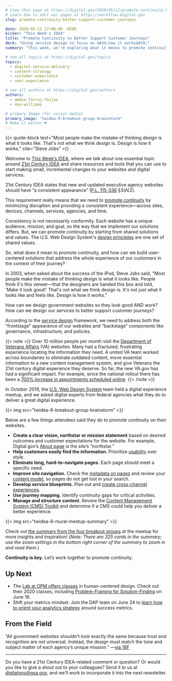 ```yaml
---
# View this page at https://digital.gov/2020/05/12/promote-continuity-better-support-customer-journeys
# Learn how to edit our pages at https://workflow.digital.gov
slug: promote-continuity-better-support-customer-journeys

date: 2020-05-12 17:00:00 -0500
kicker: "This Week's IDEA"
title: "Promote Continuity to Better Support Customer Journeys"
deck: "Using service design to focus on &#34;how it works&#34;"
summary: "This week, we’re exploring what it means to promote continuity, and we’re taking a look at ways to use service design to deliver a great experience."

# see all topics at https://digital.gov/topics
topics:
  - digital-service-delivery
  - content-strategy
  - customer-experience
  - user-experience

# see all authors at https://digital.gov/authors
authors:
  - ammie-farraj-feijoo
  - dan-williams

# primary Image (for social media)
primary_image: "twidea-9-breakout-group-brainstorm"
# Make it better ♥
---
```


{{< quote-block text="Most people make the mistake of thinking design is what it looks like. That's not what we think design is. Design is how it works." cite="Steve Jobs" >}}

Welcome to [This Week’s IDEA](https://digital.gov/topics/this-weeks-idea/), where we talk about one essential topic around [21st Century IDEA](https://digital.gov/resources/21st-century-integrated-digital-experience-act/) and share resources and tools that you can use to start making small, incremental changes to your websites and digital services.

21st Century IDEA states that new and updated executive agency websites should have “a consistent appearance” ([P.L. 115-336](https://www.congress.gov/bill/115th-congress/house-bill/5759/text) &sect;3(A)2).

This requirement really means that we need to [promote continuity](https://designsystem.digital.gov/design-principles/#promote-continuity) by minimizing disruption and providing a consistent experience—across sites, devices, channels, services, agencies, and time.

Consistency is not necessarily conformity. Each website has a unique audience, mission, and goal, so the way that we implement our solutions differs. But, we can promote continuity by starting from shared solutions and values. The U.S. Web Design System's [design principles](https://designsystem.digital.gov/design-principles/) are one set of shared values.

So, what does it mean to promote continuity, and how can we build user-centered solutions that address the whole experience of our customers in the context of their journey?

In 2003, when asked about the success of the iPod, Steve Jobs said, "Most people make the mistake of thinking design is what it looks like. People think it's this veneer—that the designers are handed this box and told, 'Make it look good!' That's not what we think design is. It's not just what it looks like and feels like. Design is how it works."

How can we design government websites so they look good AND work? How can we design our services to better support customer journeys?

According to the [service design](https://digital.gov/event/2018/07/26/civic-service-design-tools-tactics/) framework, we need to address both the “frontstage” appearance of our websites and “backstage” components like governance, infrastructure, and policies.

{{< note >}}
Over 10 million people per month visit the [Department of Veterans Affairs](https://www.va.gov/) (VA) websites. Many had a fractured, frustrating experience locating the information they need. A united VA team worked across boundaries to eliminate outdated content, move essential information to a new content management system, and give Veterans the 21st century digital experience they deserve. So far, the new VA.gov has had a significant impact. For example, since the national rollout there has been a [700% increase in appointments scheduled online](https://medium.com/the-u-s-digital-service/improving-the-experience-for-veterans-scheduling-medical-appointments-online-d60d5c0a25df).
{{< /note >}}

In October 2019, the [U.S. Web Design System](http://designsystem.digital.gov/) team held a digital experience meetup, and we asked digital experts from federal agencies what they do to deliver a great digital experience.

{{< img src="twidea-9-breakout-group-brainstorm" >}}

Below are a few things attendees said they do to promote continuity on their websites.

- **Create a clear vision, northstar or mission statement** based on desired outcomes and customer expectations for the website. For example, Digital.gov’s [About page](https://digital.gov/about/) is the site’s “northstar.”
- **Help customers easily find the information.** Prioritize [usability](https://digital.gov/resources/digitalgov-user-experience-resources/digitalgov-user-experience-program-usability-starter-kit/) over style.
- **Eliminate long, hard-to-navigate pages.** Each page should meet a specific need.
- **Improve site navigation.** Check the [metadata on pages](https://digital.gov/2017/04/14/steps-towards-seo-meta-descriptions-on-medlineplus/) and review your [content model](https://digital.gov/2016/01/07/content-models-as-simple-as-pizza-pie/), so pages do not get lost in your search.
- **Develop service blueprints.** Plan out and [create cross-channel experiences](https://digital.gov/2013/11/18/creating-cross-channel-experiences/).
- **Use journey mapping.** Identify continuity gaps for critical activities.
- **Manage and structure content.** Review the [Content Management System (CMS) Toolkit](https://digital.gov/2013/10/30/content-management-systems-toolkit/) and determine if a CMS could help you deliver a better experience.

{{< img src="twidea-9-mural-meetup-summary" >}}

Check out [the summary from the four breakout groups](https://app.mural.co/t/gsa6/m/gsa6/1572357401222/808fd33c3973577ab1d89592a22be587862d7390) at the meetup for more insights and inspiration! (_Note: There are 325 cards in the summary; use the zoom settings in the bottom right corner of the summary to zoom in and read them._)

**Continuity is key.** Let’s work together to promote continuity.

## Up Next

- The [Lab at OPM offers classes](https://lab.opm.gov/class-sign-up/) in human-centered design. Check out their 2020 classes, including [Problem-Framing for Solution-Finding](https://leadership.opm.gov/programs.aspx?course=298) on June 16.
- Shift your metrics mindset. Join the DAP team on June 24 to [learn how to orient your analytics strategy](https://digital.gov/event/2020/06/24/dap-learning-series-shifting-your-metrics/) around success metrics.

## From the Field

“All government websites shouldn’t look exactly the same because trust and recognition are not universal. Instead, the design must match the tone and subject matter of each agency’s unique mission.” &mdash;[via 18F](https://18f.gsa.gov/2020/02/06/even-with-a-design-system-you-still-need-a-designer/)

---

Do you have a 21st Century IDEA-related comment or question? Or would you like to give a shout out to your colleagues? Send it to us at [digitalgov@gsa.gov](mailto:digitalgov@gsa.gov), and we’ll work to incorporate it into the next newsletter.

